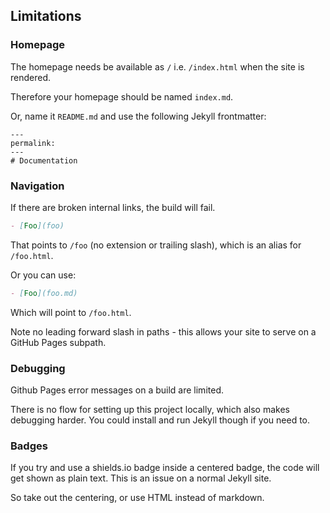 ## Limitations

### Homepage

The homepage needs be available as `/` i.e. `/index.html` when the site is rendered. 

Therefore your homepage should be named `index.md`. 

Or, name it `README.md` and use the following Jekyll frontmatter:

```
---
permalink:
---
# Documentation
```

### Navigation

If there are broken internal links, the build will fail.

```md
- [Foo](foo)
```

That points to `/foo` (no extension or trailing slash), which is an alias for `/foo.html`.

Or you can use:

```md
- [Foo](foo.md)
```

Which will point to `/foo.html`.

Note no leading forward slash in paths - this allows your site to serve on a GitHub Pages subpath.

### Debugging

Github Pages error messages on a build are limited.

There is no flow for setting up this project locally, which also makes debugging harder. You could install and run Jekyll though if you need to.

### Badges

If you try and use a shields.io badge inside a centered badge, the code will get shown as plain text. This is an issue on a normal Jekyll site.

So take out the centering, or use HTML instead of markdown.
